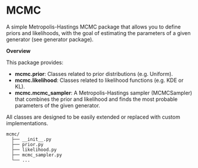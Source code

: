 # MCMC

A simple Metropolis-Hastings MCMC package that allows you to define priors and likelihoods, with the goal of estimating the parameters of a given generator (see generator package).

**Overview**

This package provides:

- **mcmc.prior**: Classes related to prior distributions (e.g. Uniform).
- **mcmc.likelihood**: Classes related to likelihood functions (e.g. KDE or KL).
- **mcmc.mcmc_sampler**: A Metropolis-Hastings sampler (MCMCSampler) that combines the prior and likelihood and finds the most probable parameters of the given generator.

All classes are designed to be easily extended or replaced with custom implementations.

```
mcmc/
  ├── __init__.py
  ├── prior.py
  ├── likelihood.py
  ├── mcmc_sampler.py
  └── ...
```